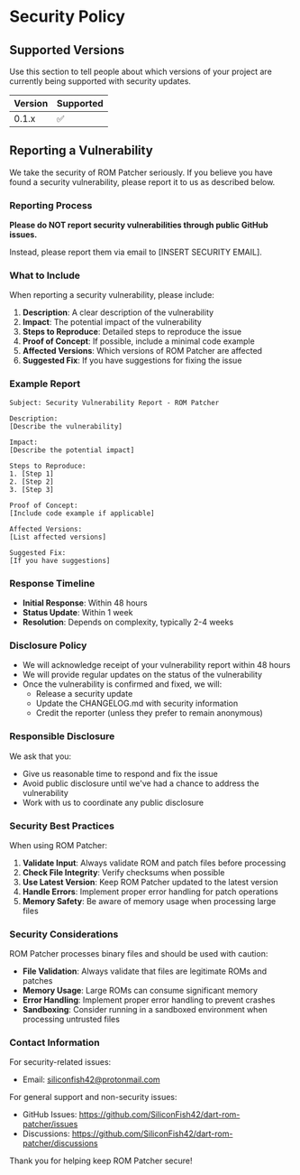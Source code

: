 # Security Policy

## Supported Versions

Use this section to tell people about which versions of your project are currently being supported with security updates.

| Version | Supported          |
| ------- | ------------------ |
| 0.1.x   | :white_check_mark: |

## Reporting a Vulnerability

We take the security of ROM Patcher seriously. If you believe you have found a security vulnerability, please report it to us as described below.

### Reporting Process

**Please do NOT report security vulnerabilities through public GitHub issues.**

Instead, please report them via email to [INSERT SECURITY EMAIL].

### What to Include

When reporting a security vulnerability, please include:

1. **Description**: A clear description of the vulnerability
2. **Impact**: The potential impact of the vulnerability
3. **Steps to Reproduce**: Detailed steps to reproduce the issue
4. **Proof of Concept**: If possible, include a minimal code example
5. **Affected Versions**: Which versions of ROM Patcher are affected
6. **Suggested Fix**: If you have suggestions for fixing the issue

### Example Report

```
Subject: Security Vulnerability Report - ROM Patcher

Description:
[Describe the vulnerability]

Impact:
[Describe the potential impact]

Steps to Reproduce:
1. [Step 1]
2. [Step 2]
3. [Step 3]

Proof of Concept:
[Include code example if applicable]

Affected Versions:
[List affected versions]

Suggested Fix:
[If you have suggestions]
```

### Response Timeline

- **Initial Response**: Within 48 hours
- **Status Update**: Within 1 week
- **Resolution**: Depends on complexity, typically 2-4 weeks

### Disclosure Policy

- We will acknowledge receipt of your vulnerability report within 48 hours
- We will provide regular updates on the status of the vulnerability
- Once the vulnerability is confirmed and fixed, we will:
  - Release a security update
  - Update the CHANGELOG.md with security information
  - Credit the reporter (unless they prefer to remain anonymous)

### Responsible Disclosure

We ask that you:

- Give us reasonable time to respond and fix the issue
- Avoid public disclosure until we've had a chance to address the vulnerability
- Work with us to coordinate any public disclosure

### Security Best Practices

When using ROM Patcher:

1. **Validate Input**: Always validate ROM and patch files before processing
2. **Check File Integrity**: Verify checksums when possible
3. **Use Latest Version**: Keep ROM Patcher updated to the latest version
4. **Handle Errors**: Implement proper error handling for patch operations
5. **Memory Safety**: Be aware of memory usage when processing large files

### Security Considerations

ROM Patcher processes binary files and should be used with caution:

- **File Validation**: Always validate that files are legitimate ROMs and patches
- **Memory Usage**: Large ROMs can consume significant memory
- **Error Handling**: Implement proper error handling to prevent crashes
- **Sandboxing**: Consider running in a sandboxed environment when processing untrusted files

### Contact Information

For security-related issues:

- Email: <siliconfish42@protonmail.com>

For general support and non-security issues:

- GitHub Issues: <https://github.com/SiliconFish42/dart-rom-patcher/issues>
- Discussions: <https://github.com/SiliconFish42/dart-rom-patcher/discussions>

Thank you for helping keep ROM Patcher secure!
